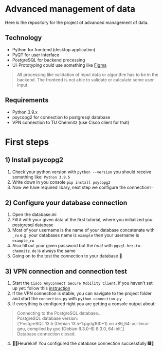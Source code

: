 # Advanced management of data

Here is the repository for the project of advanced management of data.

## Technology
- Python for frontend (desktop application)
- PyQT for user interface
- PostgreSQL for backend processing
- UI-Prototyping could use something like [Figma](https://www.figma.com)
> All processing like validation of input data or algorithm has to be in the backend. The frontend is not able to validate or calculate some user input.  

## Requirements 
- Python 3.9.x
- psycopg2 for connection to postgresql database
- VPN connection to TU Chemnitz (use Cisco client for that)

# First steps
## 1) Install psycopg2
1. Check your python version with ```python --version``` you should receive something like: ```Python 3.9.5```
2. Write down in you console ```pip install psycopg2```
3. Now we have required libary, next step we configure the connection✨

## 2) Configure your database connection
1. Open the database.ini 
2. Fill it with your given data at the first tutorial, where you initialized you postgresql database
3. Most of your username is the name of your database concatenate with ```_rw``` e.g. your databases name is ```example``` then your username is ```example_rw```
4. Also fill out your given password but the *host* with ```pgsql.hrz.tu-chemnitz.de``` is always the same
5. Going on to the test the connection to your database 🚀

## 3) VPN connection and connection test
1. Start the ```Cisco AnyConnect Secure Mobility Client```, if you haven't set up yet: follow this [instruction](https://www.tu-chemnitz.de/urz/network/access/vpn.html#client)
2. If the VPN connection is stable, you can navigate to the project folder and start the ```connection.py``` with ```python connection.py``` 
3. If everything is configured right you are getting a console output about:
  >Connecting to the PostgreSQL database...\
  PostgreSQL database version:\
  ('PostgreSQL 13.5 (Debian 13.5-1.pgdg100+1) on x86_64-pc-linux-gnu, compiled by gcc (Debian 8.3.0-6) 8.3.0, 64-bit',)\
  Database connection closed.
4. 🎇🎆Heureka!! You configured the database connection successfully 🎆🎇

